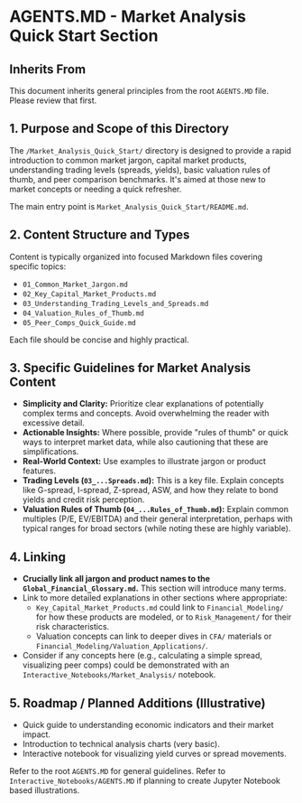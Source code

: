 # AGENTS.MD - Market Analysis Quick Start Section

## Inherits From
This document inherits general principles from the root `AGENTS.MD` file. Please review that first.

## 1. Purpose and Scope of this Directory
The `/Market_Analysis_Quick_Start/` directory is designed to provide a rapid introduction to common market jargon, capital market products, understanding trading levels (spreads, yields), basic valuation rules of thumb, and peer comparison benchmarks. It's aimed at those new to market concepts or needing a quick refresher.

The main entry point is `Market_Analysis_Quick_Start/README.md`.

## 2. Content Structure and Types
Content is typically organized into focused Markdown files covering specific topics:
*   `01_Common_Market_Jargon.md`
*   `02_Key_Capital_Market_Products.md`
*   `03_Understanding_Trading_Levels_and_Spreads.md`
*   `04_Valuation_Rules_of_Thumb.md`
*   `05_Peer_Comps_Quick_Guide.md`

Each file should be concise and highly practical.

## 3. Specific Guidelines for Market Analysis Content
*   **Simplicity and Clarity:** Prioritize clear explanations of potentially complex terms and concepts. Avoid overwhelming the reader with excessive detail.
*   **Actionable Insights:** Where possible, provide "rules of thumb" or quick ways to interpret market data, while also cautioning that these are simplifications.
*   **Real-World Context:** Use examples to illustrate jargon or product features.
*   **Trading Levels (`03_...Spreads.md`):** This is a key file. Explain concepts like G-spread, I-spread, Z-spread, ASW, and how they relate to bond yields and credit risk perception.
*   **Valuation Rules of Thumb (`04_...Rules_of_Thumb.md`):** Explain common multiples (P/E, EV/EBITDA) and their general interpretation, perhaps with typical ranges for broad sectors (while noting these are highly variable).

## 4. Linking
*   **Crucially link all jargon and product names to the `Global_Financial_Glossary.md`.** This section will introduce many terms.
*   Link to more detailed explanations in other sections where appropriate:
    *   `Key_Capital_Market_Products.md` could link to `Financial_Modeling/` for how these products are modeled, or to `Risk_Management/` for their risk characteristics.
    *   Valuation concepts can link to deeper dives in `CFA/` materials or `Financial_Modeling/Valuation_Applications/`.
*   Consider if any concepts here (e.g., calculating a simple spread, visualizing peer comps) could be demonstrated with an `Interactive_Notebooks/Market_Analysis/` notebook.

## 5. Roadmap / Planned Additions (Illustrative)
*   Quick guide to understanding economic indicators and their market impact.
*   Introduction to technical analysis charts (very basic).
*   Interactive notebook for visualizing yield curves or spread movements.

Refer to the root `AGENTS.MD` for general guidelines.
Refer to `Interactive_Notebooks/AGENTS.MD` if planning to create Jupyter Notebook based illustrations.
